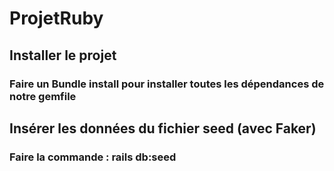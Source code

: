 # ProjetRuby

## Installer le projet
### Faire un Bundle install pour installer toutes les dépendances de notre gemfile

## Insérer les données du fichier seed (avec Faker)
### Faire la commande : rails db:seed
